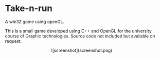 # Take-n-run
A win32 game using openGL.

This is a small game developed using C++ and OpenGL for the university course of Graphic technologies.
Source code not included but available on request.

<p align="center">
![screenshot](screenshot.png)
</p>
